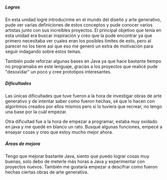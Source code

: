 ##### Logros

En esta unidad logré introducirme en el mundo del diseño y arte generativo, pude ver varias definiciones de estos conceptos y pude conocer varios artistas junto con sus increíbles proyectos. El principal objetivo que tenía en esta unidad era buscar inspiración y creo que la pude encontrar ya que primero necesitaba ver cuales eran los posibles límites de esto, pero al parecer no los tiene así que eso me generó un extra de motivación para seguir indagando sobre estos temas.

También pude reforzar algunas bases en Java ya que hace bastante tiempo no programaba en este lenguaje, gracias a los proyectos que realicé pude "desoxidar" un poco y cree prototipos interesantes.

##### Dificultades

Las únicas dificultades que tuve fueron a la hora de investigar obras de arte generativo y de intentar saber como fueron hechas, sé que lo hacen con algoritmos creados por ellos mismos pero si lo tuviera que recrear, no tengo una base por la cuál empezar.

Otra dificultad fue a la hora de empezar a programar, estaba muy oxidado en java y me quedé en blanco un rato. Busqué algunas funciones, empecé a ensayar cosas y creo que estoy mucho mejor ahora.

##### Áreas de mejora

Tengo que mejorar bastante Java, siento que puedo lograr cosas muy buenas, solo debo de meterle más horas a Java y experimentar con proyectos nuevos. También me gustaría empezar a descifrar como fueron hechas ciertas obras de arte generativa.
